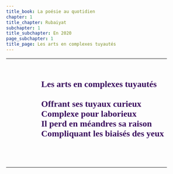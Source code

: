 ```yaml
---
title_book: La poésie au quotidien
chapter: 1
title_chapter: Rubaiyat
subchapter: 1
title_subchapter: En 2020
page_subchapter: 1
title_page: Les arts en complexes tuyautés
--- 
```


<table style="width:100%; border-collapse:collapse; background-image:url('https://i.servimg.com/u/f89/19/50/02/46/pompid10.jpg');background-size: 100% 100%;">
  <tbody>
      <tr style="">
        <td style=" width:20%;"></td>
        <td style=" text-align:left;">
          <font color="#390a5d" face="URW Chancery L">
          <span style="font-size: 24px; line-height: normal">
            <br>
            <strong>
            <br>
            Les arts en complexes tuyautés<br>
            <br>
            Offrant ses tuyaux curieux<br>
            Complexe pour laborieux<br>
            Il perd en méandres sa raison<br>
            Compliquant les biaisés des yeux<br>
            </strong>
            <br>
            <br>
          </span>
          </font>
        <br>
      </td>
    </tr>
  </tbody>
</table>
